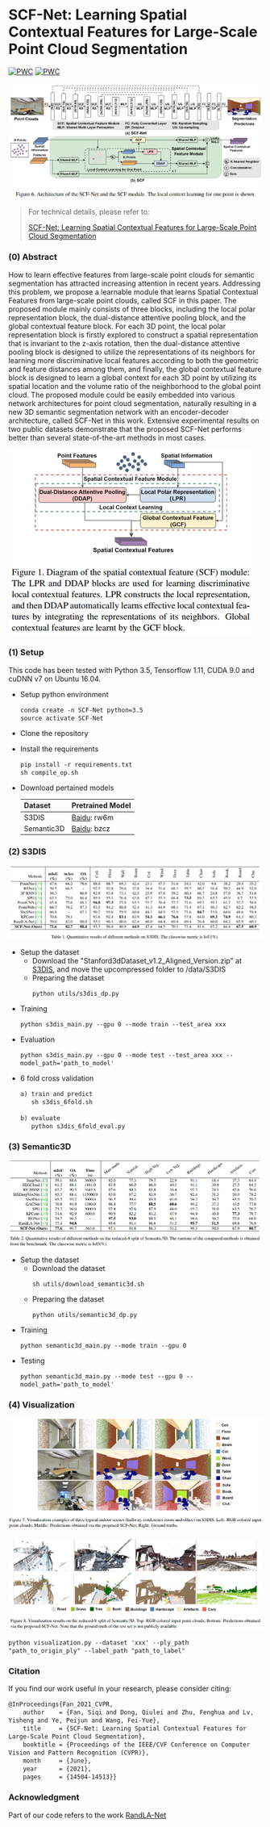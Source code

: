 # SCF-Net: Learning Spatial Contextual Features for Large-Scale Point Cloud Segmentation

[![PWC](https://img.shields.io/endpoint.svg?url=https://paperswithcode.com/badge/scf-net-learning-spatial-contextual-features/semantic-segmentation-on-semantic3d)](https://paperswithcode.com/sota/semantic-segmentation-on-semantic3d?p=scf-net-learning-spatial-contextual-features)
[![PWC](https://img.shields.io/endpoint.svg?url=https://paperswithcode.com/badge/scf-net-learning-spatial-contextual-features/semantic-segmentation-on-s3dis)](https://paperswithcode.com/sota/semantic-segmentation-on-s3dis?p=scf-net-learning-spatial-contextual-features)

![architecture](./img/architecture.png)

> For technical details, please refer to:
>
> [SCF-Net: Learning Spatial Contextual Features for Large-Scale Point Cloud Segmentation](https://openaccess.thecvf.com/content/CVPR2021/html/Fan_SCF-Net_Learning_Spatial_Contextual_Features_for_Large-Scale_Point_Cloud_Segmentation_CVPR_2021_paper.html)

### (0) Abstract

How to learn effective features from large-scale point clouds for semantic segmentation has attracted increasing attention in recent years. Addressing this problem, we propose a learnable module that learns Spatial Contextual Features from large-scale point clouds, called SCF in this paper. The proposed module mainly consists of three blocks, including the local polar representation block, the dual-distance attentive pooling block, and the global contextual feature block. For each 3D point, the local polar representation block is firstly explored to construct a spatial representation that is invariant to the z-axis rotation, then the dual-distance attentive pooling block is designed to utilize the representations of its neighbors for learning more discriminative local features according to both the geometric and feature distances among them, and finally, the global contextual feature block is designed to learn a global context for each 3D point by utilizing its spatial location and the volume ratio of the neighborhood to the global point cloud. The proposed module could be easily embedded into various network architectures for point cloud segmentation, naturally resulting in a new 3D semantic segmentation network with an encoder-decoder architecture, called SCF-Net in this work. Extensive experimental results on two public datasets demonstrate that the proposed SCF-Net performs better than several state-of-the-art methods in most cases.

![abstract](./img/abstract.png)

### (1) Setup

This code has been tested with Python 3.5, Tensorflow 1.11, CUDA 9.0 and cuDNN v7 on Ubuntu 16.04.

* Setup python environment
  ```
  conda create -n SCF-Net python=3.5
  source activate SCF-Net
  ```

* Clone the repository

* Install the requirements
  ```
  pip install -r requirements.txt
  sh compile_op.sh
  ```

* Download pertained models

  | Dataset                  | Pretrained Model  | 
  |--------------------------|----------------|
  | S3DIS                    | [Baidu](https://pan.baidu.com/s/1QSdXmhuJYixxYFF70No4XQ): rw6m |
  | Semantic3D               | [Baidu](https://pan.baidu.com/s/1rsbPDTUXH-4-XvDSb0K2-g): bzcz |

### (2) S3DIS

![S3DIS](./img/s3dis.png)

* Setup the dataset
  * Download the "Stanford3dDataset_v1.2_Aligned_Version.zip" at [S3DIS](https://docs.google.com/forms/d/e/1FAIpQLScDimvNMCGhy_rmBA2gHfDu3naktRm6A8BPwAWWDv-Uhm6Shw/viewform?c=0&w=1), and move the upcompressed folder to /data/S3DIS
  * Preparing the dataset
    ```
    python utils/s3dis_dp.py
    ```
* Training
  ```
  python s3dis_main.py --gpu 0 --mode train --test_area xxx
  ```
* Evaluation
  ```
  python s3dis_main.py --gpu 0 --mode test --test_area xxx --model_path='path_to_model'
  ```
* 6 fold cross validation
  ```
  a) train and predict
     sh s3dis_6fold.sh

  b) evaluate
     python s3dis_6fold_eval.py
  ```

### (3) Semantic3D

![Semantic3D](./img/semantic3d.png)

* Setup the dataset
  * Download the dataset
    ```
    sh utils/download_semantic3d.sh
    ```
  * Preparing the dataset
    ```
    python utils/semantic3d_dp.py
    ```
* Training
  ```
  python semantic3d_main.py --mode train --gpu 0
  ```
* Testing
  ```
  python semantic3d_main.py --mode test --gpu 0 --model_path='path_to_model'
  ```

### (4) Visualization

![S3DIS_VIS](./img/s3dis_vis.png)

![Semantic3D_VIS](./img/semantic3d_vis.png)

```
python visualization.py --dataset 'xxx' --ply_path "path_to_origin_ply" --label_path "path_to_label"
```

### Citation

If you find our work useful in your research, please consider citing:

```
@InProceedings{Fan_2021_CVPR,
    author    = {Fan, Siqi and Dong, Qiulei and Zhu, Fenghua and Lv, Yisheng and Ye, Peijun and Wang, Fei-Yue},
    title     = {SCF-Net: Learning Spatial Contextual Features for Large-Scale Point Cloud Segmentation},
    booktitle = {Proceedings of the IEEE/CVF Conference on Computer Vision and Pattern Recognition (CVPR)},
    month     = {June},
    year      = {2021},
    pages     = {14504-14513}}
```

### Acknowledgment

Part of our code refers to the work [RandLA-Net](https://github.com/QingyongHu/RandLA-Net)


